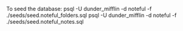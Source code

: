 To seed the database: 
psql -U dunder_mifflin -d noteful -f ./seeds/seed.noteful_folders.sql
psql -U dunder_mifflin -d noteful -f ./seeds/seed.noteful_notes.sql
